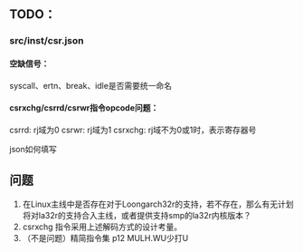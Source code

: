 ## TODO：

### src/inst/csr.json

#### 空缺信号：

syscall、ertn、break、idle是否需要统一命名

#### csrxchg/csrrd/csrwr指令opcode问题：

csrrd: rj域为0
csrwr: rj域为1
csrxchg: rj域不为0或1时，表示寄存器号

json如何填写

## 问题

1. 在Linux主线中是否存在对于Loongarch32r的支持，若不存在，那么有无计划将对la32r的支持合入主线，或者提供支持smp的la32r内核版本？
2. csrxchg 指令采用上述解码方式的设计考量。
3. （不是问题）精简指令集 p12 MULH.WU少打U
